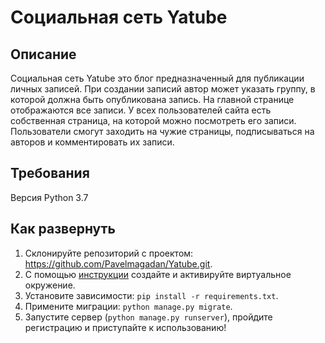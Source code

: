# Социальная сеть Yatube
## Описание
Социальная сеть Yatube это блог предназначенный для публикации личных записей.
При создании записий автор может указать группу, в которой должна быть опубликована запись.
На главной странице отображаются все записи.
У всех пользователей сайта есть собственная страница, на которой можно посмотреть его записи.
Пользователи смогут заходить на чужие страницы, подписываться на авторов и комментировать их записи.
## Требования
Версия Python 3.7
## Как развернуть
1. Склонируйте репозиторий с проектом: https://github.com/Pavelmagadan/Yatube.git.
2. С помощью [инструкции](https://python-scripts.com/virtualenv) создайте 
и активируйте виртуальное окружение.
3. Установите зависимости: ```pip install -r requirements.txt```.
4. Примените миграции: ```python manage.py migrate```.
5. Запустите сервер (```python manage.py runserver```), пройдите регистрацию и приступайте к использованию!
